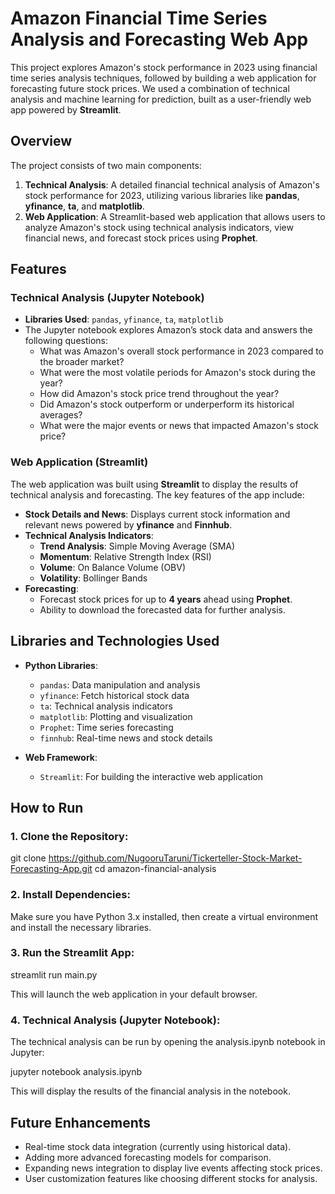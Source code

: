 # Amazon Financial Time Series Analysis and Forecasting Web App

This project explores Amazon's stock performance in 2023 using financial time series analysis techniques, followed by building a web application for forecasting future stock prices. We used a combination of technical analysis and machine learning for prediction, built as a user-friendly web app powered by **Streamlit**.



## Overview

The project consists of two main components:

1. **Technical Analysis**: A detailed financial technical analysis of Amazon's stock performance for 2023, utilizing various libraries like **pandas**, **yfinance**, **ta**, and **matplotlib**.
2. **Web Application**: A Streamlit-based web application that allows users to analyze Amazon's stock using technical analysis indicators, view financial news, and forecast stock prices using **Prophet**.



## Features

### Technical Analysis (Jupyter Notebook)

- **Libraries Used**: `pandas`, `yfinance`, `ta`, `matplotlib`
- The Jupyter notebook explores Amazon’s stock data and answers the following questions:
  - What was Amazon's overall stock performance in 2023 compared to the broader market?
  - What were the most volatile periods for Amazon's stock during the year?
  - How did Amazon's stock price trend throughout the year?
  - Did Amazon's stock outperform or underperform its historical averages?
  - What were the major events or news that impacted Amazon's stock price?

### Web Application (Streamlit)

The web application was built using **Streamlit** to display the results of technical analysis and forecasting. The key features of the app include:

- **Stock Details and News**: Displays current stock information and relevant news powered by **yfinance** and **Finnhub**.
- **Technical Analysis Indicators**:
  - **Trend Analysis**: Simple Moving Average (SMA)
  - **Momentum**: Relative Strength Index (RSI)
  - **Volume**: On Balance Volume (OBV)
  - **Volatility**: Bollinger Bands
- **Forecasting**:
  - Forecast stock prices for up to **4 years** ahead using **Prophet**.
  - Ability to download the forecasted data for further analysis.


## Libraries and Technologies Used

- **Python Libraries**:
  - `pandas`: Data manipulation and analysis
  - `yfinance`: Fetch historical stock data
  - `ta`: Technical analysis indicators
  - `matplotlib`: Plotting and visualization
  - `Prophet`: Time series forecasting
  - `finnhub`: Real-time news and stock details

- **Web Framework**:
  - `Streamlit`: For building the interactive web application


## How to Run

### 1. Clone the Repository:

git clone  https://github.com/NugooruTaruni/Tickerteller-Stock-Market-Forecasting-App.git
cd amazon-financial-analysis

### 2. Install Dependencies:
Make sure you have Python 3.x installed, then create a virtual environment and install the necessary libraries.

### 3. Run the Streamlit App:
streamlit run main.py

This will launch the web application in your default browser.

### 4. Technical Analysis (Jupyter Notebook):
The technical analysis can be run by opening the analysis.ipynb notebook in Jupyter:

jupyter notebook analysis.ipynb

This will display the results of the financial analysis in the notebook.


## Future Enhancements
- Real-time stock data integration (currently using historical data).
- Adding more advanced forecasting models for comparison.
- Expanding news integration to display live events affecting stock prices.
- User customization features like choosing different stocks for analysis.
